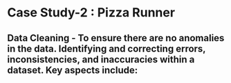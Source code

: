 # Case Study-2 : Pizza Runner

## Data Cleaning - To ensure there are no anomalies in the data. Identifying and correcting errors, inconsistencies, and inaccuracies within a dataset. Key aspects include:
